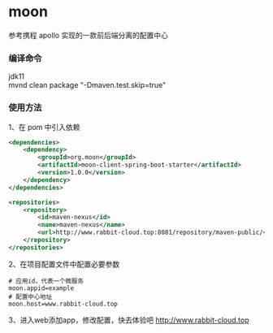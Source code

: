 # moon
参考携程 apollo 实现的一款前后端分离的配置中心

### 编译命令
jdk11 \
mvnd clean package "-Dmaven.test.skip=true"

### 使用方法
1、在 pom 中引入依赖
```xml
<dependencies>
    <dependency>
        <groupId>org.moon</groupId>
        <artifactId>moon-client-spring-boot-starter</artifactId>
        <version>1.0.0</version>
    </dependency>
</dependencies>

<repositories>
    <repository>
        <id>maven-nexus</id>
        <name>maven-nexus</name>
        <url>http://www.rabbit-cloud.top:8081/repository/maven-public/</url>
    </repository>
</repositories>
```

2、在项目配置文件中配置必要参数
```properties
# 应用id，代表一个微服务
moon.appid=example
# 配置中心地址
moon.host=www.rabbit-cloud.top
```

3、进入web添加app，修改配置，快去体验吧
http://www.rabbit-cloud.top
